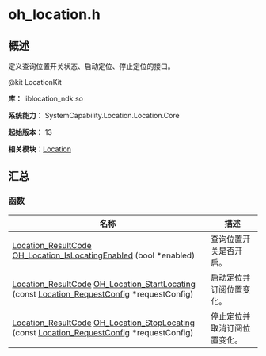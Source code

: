 # oh_location.h
<!--Kit: Location Kit-->
<!--Subsystem: Location-->
<!--Owner: @liu-binjun-->
<!--Designer: @liu-binjun-->
<!--Tester: @mhy123456789-->
<!--Adviser: @RayShih-->

## 概述

定义查询位置开关状态、启动定位、停止定位的接口。

\@kit LocationKit

**库：** liblocation_ndk.so

**系统能力：** SystemCapability.Location.Location.Core

**起始版本：** 13

**相关模块：**[Location](_location.md)


## 汇总


### 函数

| 名称 | 描述 | 
| -------- | -------- |
| [Location_ResultCode](_location.md#location_resultcode) [OH_Location_IsLocatingEnabled](_location.md#oh_location_islocatingenabled) (bool \*enabled) | 查询位置开关是否开启。  | 
| [Location_ResultCode](_location.md#location_resultcode) [OH_Location_StartLocating](_location.md#oh_location_startlocating) (const [Location_RequestConfig](_location.md#location_requestconfig) \*requestConfig) | 启动定位并订阅位置变化。  | 
| [Location_ResultCode](_location.md#location_resultcode) [OH_Location_StopLocating](_location.md#oh_location_stoplocating) (const [Location_RequestConfig](_location.md#location_requestconfig) \*requestConfig) | 停止定位并取消订阅位置变化。  | 
